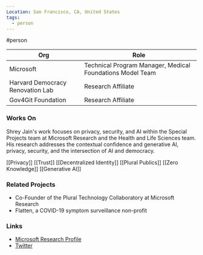 ```yaml
---
Location: San Francisco, CA, United States
tags:
  - person
---
```

#person

| Org                                      | Role                                                                                   |
| ---------------------------------------- | -------------------------------------------------------------------------------------- |
| Microsoft                                | Technical Program Manager, Medical Foundations Model Team                              |
| Harvard Democracy Renovation Lab         | Research Affiliate                                                                     |
| Gov4Git Foundation                       | Research Affiliate                                                                     |

### Works On

Shrey Jain's work focuses on privacy, security, and AI within the Special Projects team at Microsoft Research and the Health and Life Sciences team. His research addresses the contextual confidence and generative AI, privacy, security, and the intersection of AI and democracy. 

[[Privacy]]
[[Trust]]
[[Decentralized Identity]]
[[Plural Publics]]
[[Zero Knowledge]]
[[Generative AI]]

### Related Projects

- Co-Founder of the Plural Technology Collaboratory at Microsoft Research
- Flatten, a COVID-19 symptom surveillance non-profit

### Links

- [Microsoft Research Profile](https://www.microsoft.com/en-us/research/people/shreyj/)
- [Twitter](https://twitter.com/shreyjain)
